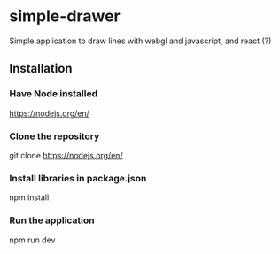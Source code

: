 # simple-drawer
Simple application to draw lines with webgl and javascript, and react (?)

## Installation
### Have Node installed
https://nodejs.org/en/

### Clone the repository
git clone https://nodejs.org/en/

### Install libraries in package.json
npm install

### Run the application 
npm run dev
